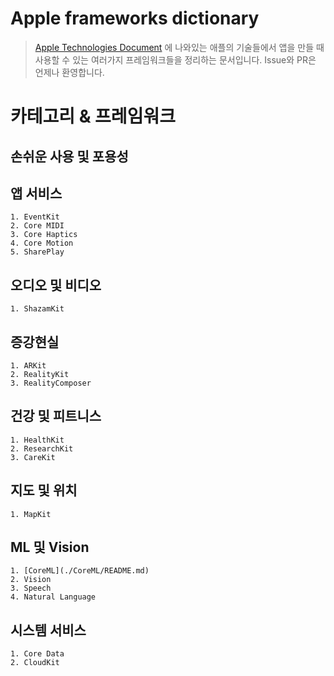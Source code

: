 # Apple frameworks dictionary

> [Apple Technologies Document](https://developer.apple.com/documentation/technologies) 에 나와있는 애플의 기술들에서 앱을 만들 때 사용할 수 있는 여러가지 프레임워크들을 정리하는 문서입니다. 
> Issue와 PR은 언제나 환영합니다.


# 카테고리 & 프레임워크

 ## 손쉬운 사용 및 포용성
 ## 앱 서비스
    1. EventKit
    2. Core MIDI
    3. Core Haptics
    4. Core Motion
    5. SharePlay
 ## 오디오 및 비디오
    1. ShazamKit
 ## 증강현실
    1. ARKit
    2. RealityKit
    3. RealityComposer
 ## 건강 및 피트니스
    1. HealthKit
    2. ResearchKit
    3. CareKit
 ## 지도 및 위치
    1. MapKit
 ## ML 및 Vision
    1. [CoreML](./CoreML/README.md)
    2. Vision
    3. Speech
    4. Natural Language
 ## 시스템 서비스
    1. Core Data
    2. CloudKit
    